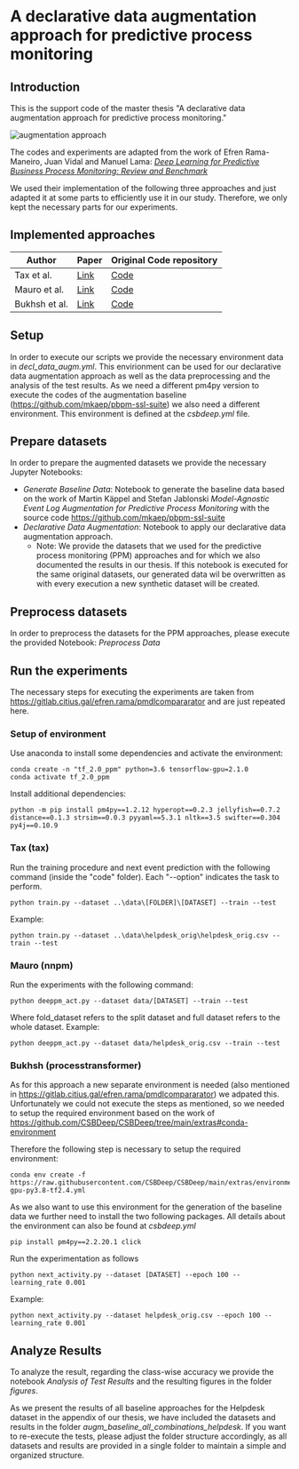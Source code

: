 # A declarative data augmentation approach for predictive process monitoring

## Introduction
This is the support code of the master thesis "A declarative data augmentation approach for predictive process monitoring."

![augmentation approach](https://github.com/user-attachments/assets/6c6fb37b-e013-4c95-992d-86c2e648bed9)

The codes and experiments are adapted from the work of Efren Rama-Maneiro, Juan Vidal and Manuel Lama: [_Deep Learning for Predictive Business Process Monitoring: Review and Benchmark_]([url](https://gitlab.citius.gal/efren.rama/pmdlcompararator))

We used their implementation of the following three approaches and just adapted it at some parts to efficiently use it in our study. Therefore, we only kept the necessary parts for our experiments.

## Implemented approaches

| Author | Paper | Original Code repository |
| --------------- | --------------- | --------------- |
| Tax et al.    | [Link](https://arxiv.org/abs/1612.02130)     | [Code](https://github.com/verenich/ProcessSequencePrediction)     |
| Mauro et al.    | [Link](https://openreview.net/forum?id=OxYPkm8nGEq)     | [Code](https://github.com/nicoladimauro/nnpm)     |
| Bukhsh et al.    | [Link](https://arxiv.org/abs/2104.00721)    | [Code](https://github.com/Zaharah/processtransformer)     |

## Setup
In order to execute our scripts we provide the necessary environment data in _decl_data_augm.yml_. This envirionment can be used for our declarative data augmentation approach as well as the data preprocessing and the analysis of the test results. As we need a different pm4py version to execute the codes of the augmentation baseline (https://github.com/mkaep/pbpm-ssl-suite) we also need a different environment. This environment is defined at the _csbdeep.yml_ file.


## Prepare datasets

In order to prepare the augmented datasets we provide the necessary Jupyter Notebooks:
* _Generate Baseline Data_: Notebook to generate the baseline data based on the work of Martin Käppel and Stefan Jablonski _Model-Agnostic Event Log Augmentation for Predictive Process Monitoring_ with the source code https://github.com/mkaep/pbpm-ssl-suite
* _Declarative Data Augmentation_: Notebook to apply our declarative data augmentation approach.
  * Note: We provide the datasets that we used for the predictive process monitoring (PPM) approaches and for which we also documented the results in our thesis. If this notebook is executed for the same original datasets, our generated data wil be overwritten as with every execution a new synthetic dataset will be created.

## Preprocess datasets
In order to preprocess the datasets for the PPM approaches, please execute the provided Notebook: _Preprocess Data_

## Run the experiments
The necessary steps for executing the experiments are taken from https://gitlab.citius.gal/efren.rama/pmdlcompararator and are just repeated here.

### Setup of environment
Use anaconda to install some dependencies and activate the environment:

    conda create -n "tf_2.0_ppm" python=3.6 tensorflow-gpu=2.1.0
    conda activate tf_2.0_ppm

Install additional dependencies:

    python -m pip install pm4py==1.2.12 hyperopt==0.2.3 jellyfish==0.7.2 distance==0.1.3 strsim==0.0.3 pyyaml==5.3.1 nltk==3.5 swifter==0.304 py4j==0.10.9

### Tax (tax)
Run the training procedure and next event prediction with the following command (inside the "code" folder). Each "--option" indicates the task to perform.

    python train.py --dataset ..\data\[FOLDER]\[DATASET] --train --test
    
Example:

	python train.py --dataset ..\data\helpdesk_orig\helpdesk_orig.csv --train --test


### Mauro (nnpm)
Run the experiments with the following command:

    python deeppm_act.py --dataset data/[DATASET] --train --test

Where fold_dataset refers to the split dataset and full dataset refers to the whole dataset. Example:

	python deeppm_act.py --dataset data/helpdesk_orig.csv --train --test

### Bukhsh (processtransformer)
As for this approach a new separate environment is needed (also mentioned in https://gitlab.citius.gal/efren.rama/pmdlcompararator) we adpated this. Unfortunately we could not execute the steps as mentioned, so we needed to setup the required environment based on the work of https://github.com/CSBDeep/CSBDeep/tree/main/extras#conda-environment

Therefore the following step is necessary to setup the required environment:

	conda env create -f https://raw.githubusercontent.com/CSBDeep/CSBDeep/main/extras/environment-gpu-py3.8-tf2.4.yml

As we also want to use this environment for the generation of the baseline data we further need to install the two following packages. All details about the environment can also be found at _csbdeep.yml_

 	pip install pm4py==2.2.20.1 click


Run the experimentation as follows

	python next_activity.py --dataset [DATASET] --epoch 100 --learning_rate 0.001

Example:

	python next_activity.py --dataset helpdesk_orig.csv --epoch 100 --learning_rate 0.001


## Analyze Results
To analyze the result, regarding the class-wise accuracy we provide the notebook _Analysis of Test Results_ and the resulting figures in the folder _figures_.

As we present the results of all baseline approaches for the Helpdesk dataset in the appendix of our thesis, we have included the datasets and results in the folder _augm_baseline_all_combinations_helpdesk_. If you want to re-execute the tests, please adjust the folder structure accordingly, as all datasets and results are provided in a single folder to maintain a simple and organized structure.

